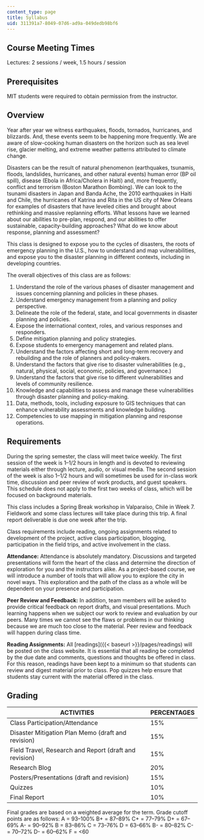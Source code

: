 ```yaml
---
content_type: page
title: Syllabus
uid: 311391a7-8049-07d6-ad9a-049dedb98bf6
---
```


Course Meeting Times
--------------------

Lectures: 2 sessions / week, 1.5 hours / session

Prerequisites
-------------

MIT students were required to obtain permission from the instructor.

Overview
--------

Year after year we witness earthquakes, floods, tornados, hurricanes, and blizzards. And, these events seem to be happening more frequently. We are aware of slow-cooking human disasters on the horizon such as sea level rise, glacier melting, and extreme weather patterns attributed to climate change.

Disasters can be the result of natural phenomenon (earthquakes, tsunamis, floods, landslides, hurricanes, and other natural events) human error (BP oil spill), disease (Ebola in Africa/Cholera in Haiti) and, more frequently, conflict and terrorism (Boston Marathon Bombing). We can look to the tsunami disasters in Japan and Banda Ache, the 2010 earthquakes in Haiti and Chile, the hurricanes of Katrina and Rita in the US city of New Orleans for examples of disasters that have leveled cities and brought about rethinking and massive replanning efforts. What lessons have we learned about our abilities to pre-plan, respond, and our abilities to offer sustainable, capacity-building approaches? What do we know about response, planning and assessment?

This class is designed to expose you to the cycles of disasters, the roots of emergency planning in the U.S., how to understand and map vulnerabilities, and expose you to the disaster planning in different contexts, including in developing countries.

The overall objectives of this class are as follows:

1.  Understand the role of the various phases of disaster management and issues concerning planning and policies in these phases.
2.  Understand emergency management from a planning and policy perspective.
3.  Delineate the role of the federal, state, and local governments in disaster planning and policies.
4.  Expose the international context, roles, and various responses and responders.
5.  Define mitigation planning and policy strategies.
6.  Expose students to emergency management and related plans.
7.  Understand the factors affecting short and long-term recovery and rebuilding and the role of planners and policy-makers.
8.  Understand the factors that give rise to disaster vulnerabilities (e.g., natural, physical, social, economic, policies, and governance.)
9.  Understand the factors that give rise to different vulnerabilities and levels of community resilience.
10.  Knowledge and capabilities to assess and manage these vulnerabilities through disaster planning and policy-making.
11.  Data, methods, tools, including exposure to GIS techniques that can enhance vulnerability assessments and knowledge building.
12.  Competencies to use mapping in mitigation planning and response operations.

Requirements
------------

During the spring semester, the class will meet twice weekly. The first session of the week is 1–1/2 hours in length and is devoted to reviewing materials either through lecture, audio, or visual media. The second session of the week is also 1–1/2 hours and will sometimes be used for in-class work time, discussion and peer review of work products, and guest speakers. This schedule does not apply to the first two weeks of class, which will be focused on background materials.

This class includes a Spring Break workshop in Valparaíso, Chile in Week 7. Fieldwork and some class lectures will take place during this trip. A final report deliverable is due one week after the trip.

Class requirements include reading, ongoing assignments related to development of the project, active class participation, blogging, participation in the field trips, and active involvement in the class.

**Attendance:** Attendance is absolutely mandatory. Discussions and targeted presentations will form the heart of the class and determine the direction of exploration for you and the instructors alike. As a project-based course, we will introduce a number of tools that will allow you to explore the city in novel ways. This exploration and the path of the class as a whole will be dependent on your presence and participation.

**Peer Review and Feedback:** In addition, team members will be asked to provide critical feedback on report drafts, and visual presentations. Much learning happens when we subject our work to review and evaluation by our peers. Many times we cannot see the flaws or problems in our thinking because we are much too close to the material. Peer review and feedback will happen during class time.

**Reading Assignments:** All [readings]({{< baseurl >}}/pages/readings) will be posted on the class website. It is essential that all reading be completed by the due date and comments, questions and thoughts be offered in class. For this reason, readings have been kept to a minimum so that students can review and digest material prior to class. Pop quizzes help ensure that students stay current with the material offered in the class.

Grading
-------

| ACTIVITIES | PERCENTAGES |
| --- | --- |
| Class Participation/Attendance | 15% |
| Disaster Mitigation Plan Memo (draft and revision) | 15% |
| Field Travel, Research and Report (draft and revision) | 15% |
| Research Blog | 20% |
| Posters/Presentations (draft and revision) | 15% |
| Quizzes | 10% |
| Final Report | 10% 

Final grades are based on a weighted average for the term. Grade cutoff points are as follows: A = 93–100% B+ = 87–89% C+ = 77–79% D+ = 67–69% A- = 90–92% B = 83–86% C = 73–76% D = 63–66% B- = 80–82% C- = 70–72% D- = 60–62% F = <60